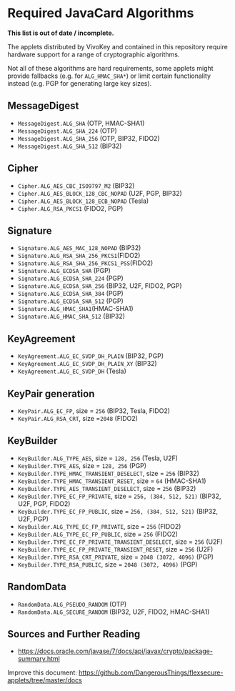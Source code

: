 # Required JavaCard Algorithms

**This list is out of date / incomplete.**

The applets distributed by VivoKey and contained in this repository require hardware support for a range of cryptographic algorithms.

Not all of these algorithms are hard requirements, some applets might provide fallbacks (e.g. for `ALG_HMAC_SHA*`) or limit certain functionality instead (e.g. PGP for generating large key sizes).

## MessageDigest

- `MessageDigest.ALG_SHA` (OTP, HMAC-SHA1)
- `MessageDigest.ALG_SHA_224` (OTP)
- `MessageDigest.ALG_SHA_256` (OTP, BIP32, FIDO2)
- `MessageDigest.ALG_SHA_512` (BIP32)

## Cipher

- `Cipher.ALG_AES_CBC_ISO9797_M2` (BIP32)
- `Cipher.ALG_AES_BLOCK_128_CBC_NOPAD` (U2F, PGP, BIP32)
- `Cipher.ALG_AES_BLOCK_128_ECB_NOPAD` (Tesla)  
- `Cipher.ALG_RSA_PKCS1` (FIDO2, PGP)

## Signature

- `Signature.ALG_AES_MAC_128_NOPAD` (BIP32)
- `Signature.ALG_RSA_SHA_256_PKCS1`(FIDO2)
- `Signature.ALG_RSA_SHA_256_PKCS1_PSS`(FIDO2)
- `Signature.ALG_ECDSA_SHA` (PGP)
- `Signature.ALG_ECDSA_SHA_224` (PGP)
- `Signature.ALG_ECDSA_SHA_256` (BIP32, U2F, FIDO2, PGP)
- `Signature.ALG_ECDSA_SHA_384` (PGP)
- `Signature.ALG_ECDSA_SHA_512` (PGP)
- `Signature.ALG_HMAC_SHA1`(HMAC-SHA1)
- `Signature.ALG_HMAC_SHA_512` (BIP32)

## KeyAgreement

- `KeyAgreement.ALG_EC_SVDP_DH_PLAIN` (BIP32, PGP)
- `KeyAgreement.ALG_EC_SVDP_DH_PLAIN_XY` (BIP32)
- `KeyAgreement.ALG_EC_SVDP_DH` (Tesla)

## KeyPair generation

- `KeyPair.ALG_EC_FP`, size = `256` (BIP32, Tesla, FIDO2)
- `KeyPair.ALG_RSA_CRT`, size =`2048` (FIDO2)

## KeyBuilder

- `KeyBuilder.ALG_TYPE_AES`, size = `128, 256` (Tesla, U2F)
- `KeyBuilder.TYPE_AES`, size = `128, 256` (PGP)
- `KeyBuilder.TYPE_HMAC_TRANSIENT_DESELECT`, size = `256` (BIP32)
- `KeyBuilder.TYPE_HMAC_TRANSIENT_RESET`, size = `64` (HMAC-SHA1)
- `KeyBuilder.TYPE_AES_TRANSIENT_DESELECT`, size = `256` (BIP32)
- `KeyBuilder.TYPE_EC_FP_PRIVATE`, size = `256, (384, 512, 521)` (BIP32, U2F, PGP, FIDO2)
- `KeyBuilder.TYPE_EC_FP_PUBLIC`, size = `256, (384, 512, 521)` (BIP32, U2F, PGP)
- `KeyBuilder.ALG_TYPE_EC_FP_PRIVATE`, size = `256` (FIDO2)
- `KeyBuilder.ALG_TYPE_EC_FP_PUBLIC`, size = `256` (FIDO2)
- `KeyBuilder.TYPE_EC_FP_PRIVATE_TRANSIENT_DESELECT`, size = `256` (U2F)
- `KeyBuilder.TYPE_EC_FP_PRIVATE_TRANSIENT_RESET`, size = `256` (U2F)
- `KeyBuilder.TYPE_RSA_CRT_PRIVATE`, size = `2048 (3072, 4096)` (PGP)
- `KeyBuilder.TYPE_RSA_PUBLIC`, size = `2048 (3072, 4096)` (PGP)

## RandomData

- `RandomData.ALG_PSEUDO_RANDOM` (OTP)
- `RandomData.ALG_SECURE_RANDOM` (BIP32, U2F, FIDO2, HMAC-SHA1)

## Sources and Further Reading

- https://docs.oracle.com/javase/7/docs/api/javax/crypto/package-summary.html

Improve this document: https://github.com/DangerousThings/flexsecure-applets/tree/master/docs
